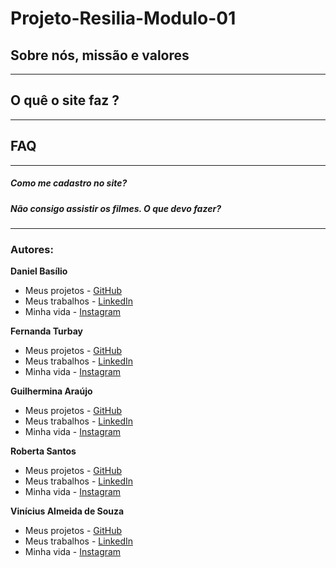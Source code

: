 # Projeto-Resilia-Modulo-01
<h2>Sobre nós, missão e valores</h2>
  <hr>


<h2>O quê o site faz ?</h2>
<hr>

<h2>FAQ</h2>
<hr>
<h5>Como me cadastro no site?</h5>

<h5>Não consigo assistir os filmes. O que devo fazer?</h5>





<hr>

### **Autores:**

**Daniel Basílio**
- Meus projetos - [GitHub](https://github.com/Dbasilio-dev)
- Meus trabalhos - [LinkedIn](https://www.linkedin.com/in/daniel-basilio-91a8341ab/)
- Minha vida - [Instagram](https://www.instagram.com/basiliocoms/)

**Fernanda Turbay**
- Meus projetos - [GitHub]()
- Meus trabalhos - [LinkedIn]()
- Minha vida - [Instagram]()

**Guilhermina Araújo**
- Meus projetos - [GitHub](https://github.com/araujo-gui)
- Meus trabalhos - [LinkedIn](https://www.linkedin.com/in/guilhermina-ara%C3%BAjo-b780b5108/)
- Minha vida - [Instagram](https://www.instagram.com/guiiaaraujo_/?hl=pt-br)

**Roberta Santos**
- Meus projetos - [GitHub](https://github.com/LaDespistada1981)
- Meus trabalhos - [LinkedIn](https://www.linkedin.com/in/santosroberta)
- Minha vida - [Instagram](https://www.instagram.com/ladespistada/)

**Vinícius Almeida de Souza**
- Meus projetos - [GitHub](https://github.com/viniciusalmeidas)
- Meus trabalhos - [LinkedIn](https://www.linkedin.com/in/valmsou/?originalSubdomain=br)
- Minha vida - [Instagram](https://www.instagram.com/v.alma_br/)

